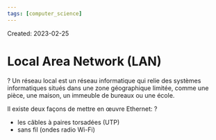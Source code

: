 ```yaml
---
tags: [computer_science] 
---
```

Created: 2023-02-25

# Local Area Network (LAN)
?
Un réseau local est un réseau informatique qui relie des systèmes informatiques situés dans une zone géographique limitée, comme une pièce, une maison, un immeuble de bureaux ou une école.
<!--SR:!2023-05-15,43,250-->

Il existe deux façons de mettre en œuvre Ethernet:
?
- les câbles à paires torsadées (UTP)
- sans fil (ondes radio Wi-Fi)
<!--SR:!2023-04-17,21,210-->
